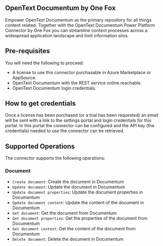 ## OpenText Documentum by One Fox
Empower OpenText Documentum as the primary repository for all things content related. Together with the OpenText Documentum Power Platform Connector by One Fox you can streamline content processes across a widespread application landscape and limit information silos.

## Pre-requisites
You will need the following to proceed:
* A license to use this connector purchasable in Azure Marketplace or AppSource.
* OpenText Documentum with the REST service online reachable.
* OpenText Documentum login credentials.

## How to get credentials
Once a license has been purchased (or a trial has been requested) an email will be sent with a link to the settings portal and login credentials for this portal. In this portal the connector can be configured and the API key (the credentials) needed to use the connector can be retrieved.

## Supported Operations
The connector supports the following operations:

### Document
* `Create document`: Create the document in Documentum
* `Update document`: Update the document in Documentum
* `Update document properties`: Update the document properties in Documentum
* `Update document content`: Update the content of the document in Documentum
* `Get document`: Get the document from Documentum
* `Get document properties`: Get the properties of the document from Documentum
* `Get document content`: Get the content of the document from Documentum
* `Delete document`: Delete the document in Documentum
